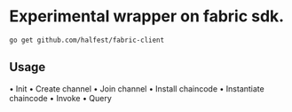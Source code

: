 # Experimental wrapper on fabric sdk.

```
go get github.com/halfest/fabric-client
```

## Usage
• Init
• Create channel
• Join channel
• Install chaincode
• Instantiate chaincode
• Invoke
• Query